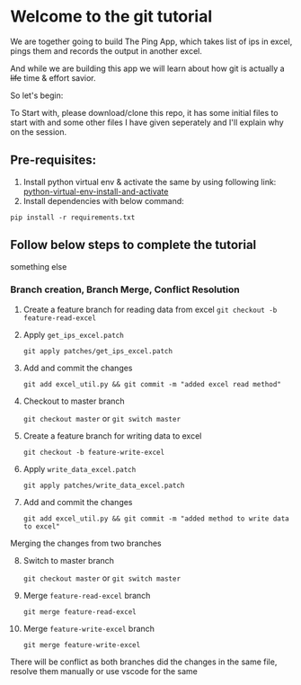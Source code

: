 # Welcome to the git tutorial

We are together going to build The Ping App, which takes list of ips in excel, pings them and records the output in another excel.

And while we are building this app we will learn about how git is actually a <del>life</del> time & effort savior.

So let's begin:

To Start with, please download/clone this repo, it has some initial files to start with and some other files I have given seperately and I'll explain why on the session.

## Pre-requisites:
1. Install python virtual env & activate the same by using following link: [python-virtual-env-install-and-activate](https://www.geeksforgeeks.org/creating-python-virtual-environment-windows-linux/)
2. Install dependencies with below command:
```
pip install -r requirements.txt
```

## Follow below steps to complete the tutorial

something else
### Branch creation, Branch Merge, Conflict Resolution
1. Create a feature branch for reading data from excel
`git checkout -b feature-read-excel`
2. Apply `get_ips_excel.patch`

    `git apply patches/get_ips_excel.patch`

3. Add and commit the changes

    `git add excel_util.py && git commit -m "added excel read method"`
4. Checkout to master branch

    `git checkout master` or `git switch master`

5. Create a feature branch for writing data to excel

    `git checkout -b feature-write-excel`
6. Apply `write_data_excel.patch`

    `git apply patches/write_data_excel.patch`

7. Add and commit the changes

    `git add excel_util.py && git commit -m "added method to write data to excel"`

Merging the changes from two branches

8. Switch to master branch

    `git checkout master` or `git switch master`

9. Merge `feature-read-excel` branch

    `git merge feature-read-excel`

10. Merge `feature-write-excel` branch

    `git merge feature-write-excel`

There will be conflict as both branches did the changes in the same file, resolve them manually or use vscode for the same

